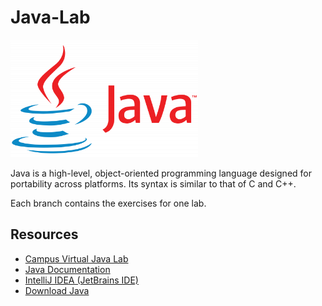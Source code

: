 # Java-Lab

<img src="java-logo.png" alt="java_logo" width="300" height="auto">

Java is a high-level, object-oriented programming language designed for portability across platforms. Its syntax is similar to that of C and C++.  

Each branch contains the exercises for one lab.

## Resources
- [Campus Virtual Java Lab](https://cv.upt.ro/course/view.php?id=3981)
- [Java Documentation](https://docs.oracle.com/en/java/javase/23/)
- [IntelliJ IDEA (JetBrains IDE)](https://www.jetbrains.com/idea/download/?section=windows)
- [Download Java](https://www.oracle.com/java/technologies/downloads/)
